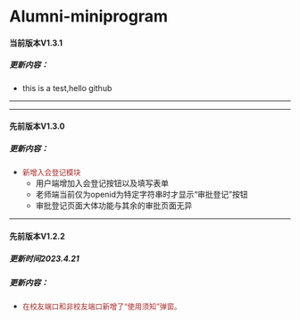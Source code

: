 # Alumni-miniprogram
#### 当前版本V1.3.1
##### 更新内容：
- this is a test,hello github
- ----
---
#### 先前版本V1.3.0
##### 更新内容：
- <font size = 2 color = brown>新增入会登记模块</font>
    - <font size>用户端增加入会登记按钮以及填写表单</font>
    - <font size>老师端当前仅为openid为特定字符串时才显示“审批登记”按钮</font>
    - <font size>审批登记页面大体功能与其余的审批页面无异</font>
---
#### 先前版本V1.2.2
##### 更新时间2023.4.21
##### 更新内容：
- <font size = 2 color = brown>在校友端口和非校友端口新增了“使用须知”弹窗。</font>


